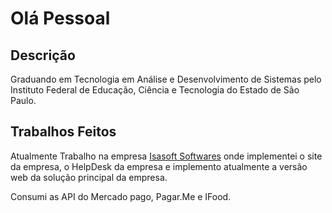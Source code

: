 # Olá Pessoal

## Descrição
Graduando em Tecnologia em Análise e Desenvolvimento de Sistemas pelo Instituto Federal de Educação, Ciência e Tecnologia do Estado de São Paulo.

## Trabalhos Feitos
Atualmente Trabalho na empresa [Isasoft Softwares](https://isasoft.com.br) onde implementei o site da empresa, o HelpDesk da empresa e implemento atualmente a versão web da solução principal da empresa.

Consumi as API do Mercado pago, Pagar.Me e IFood.
